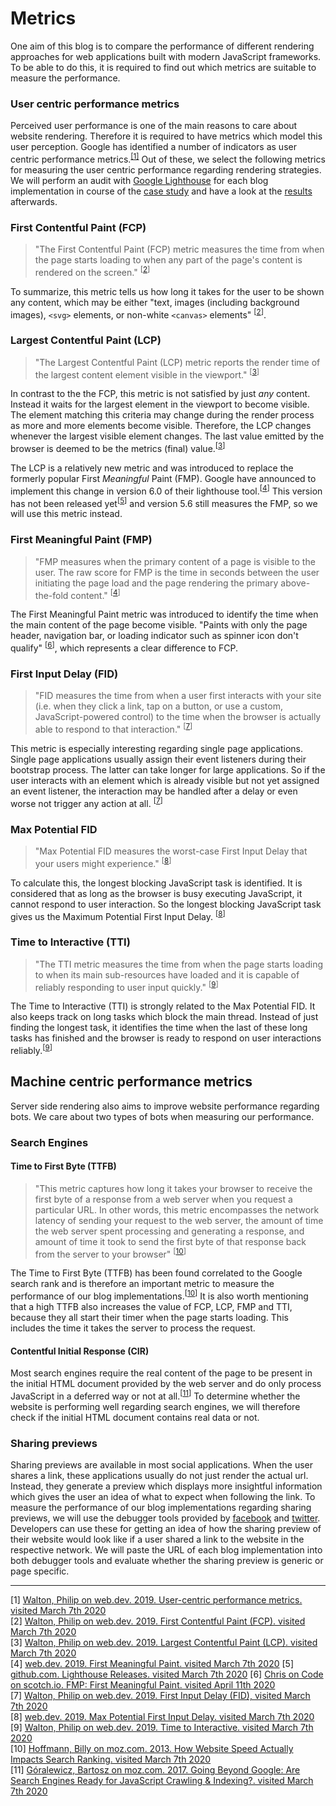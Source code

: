 # Metrics

One aim of this blog is to compare the performance of different rendering approaches for web applications built with modern JavaScript frameworks.
To be able to do this, it is required to find out which metrics are suitable to measure the performance.

### User centric performance metrics

Perceived user performance is one of the main reasons to care about website rendering.
Therefore it is required to have metrics which model this user perception. 
Google has identified a number of indicators as user centric performance metrics.<sup>[[1]](#ref-1)</sup>
Out of these, we select the following metrics for measuring the user centric performance regarding rendering strategies. 
We will perform an audit with [Google Lighthouse](https://developers.google.com/web/tools/lighthouse) for each blog implementation in course of the [case study](./case-study) and have a look at the [results](./results) afterwards.

### First Contentful Paint (FCP)

> "The First Contentful Paint (FCP) metric measures the time from when the page starts loading to when any part of the page's content is rendered on the screen." <sup>[[2](#ref-2)]</sup>

To summarize, this metric tells us how long it takes for the user to be shown any content, which may be either "text, images (including background images), `<svg>` elements, or non-white `<canvas>` elements" <sup>[[2](#ref-2)]</sup>.

### Largest Contentful Paint (LCP)

> "The Largest Contentful Paint (LCP) metric reports the render time of the largest content element visible in the viewport." <sup>[[3](#ref-3)]</sup>

In contrast to the the FCP, this metric is not satisfied by just *any* content.
Instead it waits for the largest element in the viewport to become visible. 
The element matching this criteria may change during the render process as more and more elements become visible.
Therefore, the LCP changes whenever the largest visible element changes.
The last value emitted by the browser is deemed to be the metrics (final) value.<sup>[[3](#ref-3)]</sup>

The LCP is a relatively new metric and was introduced to replace the formerly popular First *Meaningful* Paint (FMP).
Google have announced to implement this change in version 6.0 of their lighthouse tool.<sup>[[4](#ref-4)]</sup>
This version has not been released yet<sup>[[5](#ref-5)]</sup> and version 5.6 still measures the FMP, so we will use this metric instead.

### First Meaningful Paint (FMP)

> "FMP measures when the primary content of a page is visible to the user. The raw score for FMP is the time in seconds between the user initiating the page load and the page rendering the primary above-the-fold content." <sup>[[4](#ref-4)]</sup>

The First Meaningful Paint metric was introduced to identify the time when the main content of the page become visible. 
"Paints with only the page header, navigation bar, or loading indicator such as spinner icon don't qualify" <sup>[[6](#ref-6)]</sup>, which represents a clear difference to FCP. 

### First Input Delay (FID)

> "FID measures the time from when a user first interacts with your site (i.e. when they click a link, tap on a button, or use a custom, JavaScript-powered control) to the time when the browser is actually able to respond to that interaction." <sup>[[7](#ref-7)]</sup>

This metric is especially interesting regarding single page applications.
Single page applications usually assign their event listeners during their bootstrap process.
The latter can take longer for large applications. 
So if the user interacts with an element which is already visible but not yet assigned an event listener, the interaction may be handled after a delay or even worse not trigger any action at all. <sup>[[7](#ref-7)]</sup>

### Max Potential FID

> "Max Potential FID measures the worst-case First Input Delay that your users might experience." <sup>[[8](#ref-8)]</sup>

To calculate this, the longest blocking JavaScript task is identified. 
It is considered that as long as the browser is busy executing JavaScript, it cannot respond to user interaction.
So the longest blocking JavaScript task gives us the Maximum Potential First Input Delay. <sup>[[8](#ref-8)]</sup>

### Time to Interactive (TTI)

> "The TTI metric measures the time from when the page starts loading to when its main sub-resources have loaded and it is capable of reliably responding to user input quickly." <sup>[[9](#ref-9)]</sup>

The Time to Interactive (TTI) is strongly related to the Max Potential FID. 
It also keeps track on long tasks which block the main thread. 
Instead of just finding the longest task, it identifies the time when the last of these long tasks has finished and the browser is ready to respond on user interactions reliably.<sup>[[9](#ref-9)]</sup> 

## Machine centric performance metrics

Server side rendering also aims to improve website performance regarding bots.
We care about two types of bots when measuring our performance.

### Search Engines

#### Time to First Byte (TTFB)

> "This metric captures how long it takes your browser to receive the first byte of a response from a web server when you request a particular URL. In other words, this metric encompasses the network latency of sending your request to the web server, the amount of time the web server spent processing and generating a response, and amount of time it took to send the first byte of that response back from the server to your browser" <sup>[[10](#ref-10)]</sup>

The Time to First Byte (TTFB) has been found correlated to the Google search rank and is therefore an important metric to measure the performance of our blog implementations.<sup>[[10](#ref-10)]</sup>
It is also worth mentioning that a high TTFB also increases the value of FCP, LCP, FMP and TTI, because they all start their timer when the page starts loading. 
This includes the time it takes the server to process the request.

#### Contentful Initial Response (CIR)
Most search engines require the real content of the page to be present in the initial HTML document provided by the web server and do only process JavaScript in a deferred way or not at all.<sup>[[11](#ref-11)]</sup>
To determine whether the website is performing well regarding search engines, we will therefore check if the initial HTML document contains real data or not.

### Sharing previews

Sharing previews are available in most social applications. 
When the user shares a link, these applications usually do not just render the actual url.
Instead, they generate a preview which displays more insightful information which gives the user an idea of what to expect when following the link.
To measure the performance of our blog implementations regarding sharing previews, we will use the debugger tools provided by [facebook](https://developers.facebook.com/tools/debug/) and [twitter](https://cards-dev.twitter.com/validator).
Developers can use these for getting an idea of how the sharing preview of their website would look like if a user shared a link to the website in the respective network.
We will paste the URL of each blog implementation into both debugger tools and evaluate whether the sharing preview is generic or page specific.

<hr/>

<a name="ref-1">[1]</a> [Walton, Philip on web.dev. 2019. User-centric performance metrics. visited March 7th 2020](https://web.dev/user-centric-performance-metrics/)  
<a name="ref-2">[2]</a> [Walton, Philip on web.dev. 2019. First Contentful Paint (FCP). visited March 7th 2020](https://web.dev/fcp/)  
<a name="ref-3">[3]</a> [Walton, Philip on web.dev. 2019. Largest Contentful Paint (LCP). visited March 7th 2020](https://web.dev/lcp/)  
<a name="ref-4">[4]</a> [web.dev. 2019. First Meaningful Paint. visited March 7th 2020](https://web.dev/first-meaningful-paint/)
<a name="ref-5">[5]</a> [github.com. Lighthouse Releases. visited March 7th 2020](https://github.com/GoogleChrome/lighthouse/releases)
<a name="ref-6">[6]</a> [Chris on Code on scotch.io. FMP: First Meaningful Paint. visited April 11th 2020](https://scotch.io/courses/10-web-performance-audit-tips-for-your-next-billion-users-in-2018/fmp-first-meaningful-paint)  
<a name="ref-7">[7]</a> [Walton, Philip on web.dev. 2019. First Input Delay (FID), visited March 7th 2020](https://web.dev/fid/)  
<a name="ref-8">[8]</a> [web.dev. 2019. Max Potential First Input Delay. visited March 7th 2020](https://web.dev/lighthouse-max-potential-fid/)  
<a name="ref-9">[9]</a> [Walton, Philip on web.dev. 2019. Time to Interactive. visited March 7th 2020](https://web.dev/tti/)  
<a name="ref-10">[10]</a> [Hoffmann, Billy on moz.com. 2013. How Website Speed Actually Impacts Search Ranking. visited March 7th 2020](https://moz.com/blog/how-website-speed-actually-impacts-search-ranking)  
<a name="ref-11">[11]</a> [Góralewicz, Bartosz on moz.com. 2017. Going Beyond Google: Are Search Engines Ready for JavaScript Crawling & Indexing?. visited March 7th 2020](https://moz.com/blog/search-engines-ready-for-javascript-crawling)  


